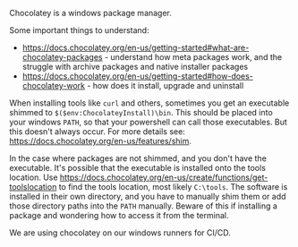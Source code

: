Chocolatey is a windows package manager.

Some important things to understand:

* https://docs.chocolatey.org/en-us/getting-started#what-are-chocolatey-packages - understand how meta packages work, and the struggle with archive packages and native installer packages
* https://docs.chocolatey.org/en-us/getting-started#how-does-chocolatey-work - how does it install, upgrade and uninstall

When installing tools like `curl` and others, sometimes you get an executable shimmed to `$($env:ChocolateyInstall)\bin`. This should be placed into your windows `PATH`, so that your powershell can call those executables. But this doesn't always occur. For more details see: https://docs.chocolatey.org/en-us/features/shim.

In the case where packages are not shimmed, and you don't have the executable. It's possible that the executable is installed onto the tools location. Use https://docs.chocolatey.org/en-us/create/functions/get-toolslocation to find the tools location, most likely `C:\tools`. The software is installed in their own directory, and you have to manually shim them or add those directory paths into the `PATH` manually. Beware of this if installing a package and wondering how to access it from the terminal.

We are using chocolatey on our windows runners for CI/CD.